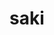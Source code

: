 ---
category: 4-letters
denotation: null
name: saki
reference_link: https://www.etymonline.com/word/saki
root_language: null
root_name: null
title: saki
type: free
word_sums:
- respelling: saki
  sum: 'Saki + '
---